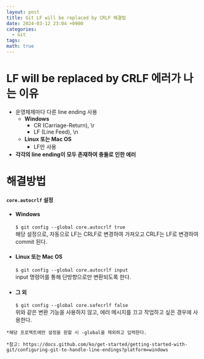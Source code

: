 ```yaml
---
layout: post
title: Git LF will be replaced by CRLF 해결법
date: 2024-03-12 23:04 +0900
categories:
  - Git
tags: 
math: true
---
```

# **LF will be replaced by CRLF 에러가 나는 이유**
 - 운영체제마다 다른 line ending 사용
	 - **Windows**
		 - CR (Carriage-Return), \\r
		 - LF (Line Feed), \\n
	 - **Linux 또는 Mac OS**
		 - LF만 사용
 - **각각의 line ending이 모두 존재하여 충돌로 인한 에러**

# **해결방법**
#### `core.autocrlf` 설정

- #### **Windows**

	`$ git config --global core.autocrlf true` <br/>
	해당 설정으로, 자동으로 LF는 CRLF로 변경하여 가져오고 CRLF는 LF로 변경하여 commit 된다.

- #### **Linux 또는 Mac OS**

	`$ git config --global core.autocrlf input` <br/>
	input 명령어를 통해 단방향으로만 변환되도록 한다.

- #### **그 외**

	`$ git config --global core.safecrlf false` <br/>
	위와 같은 변환 기능을 사용하지 않고, 에러 메시지를 끄고 작업하고 싶은 경우에 사용한다.


`*해당 프로젝트에만 설정을 원할 시 -global을 제외하고 입력한다.` 


`*참고: https://docs.github.com/ko/get-started/getting-started-with-git/configuring-git-to-handle-line-endings?platform=windows`